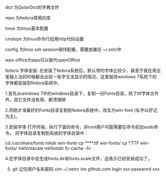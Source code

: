 dict 为QstarDict的字典文件

repo 为fedora常用的库

tmux 为tmux基本配置

cmdvpn 为linux命令行启用http代码设置

config 为linux ssh session保持配置，需要放置在 ~/.ssh/中

wps-office为wps可以替代openOffice

fedora 字体安装:
在安装了fedora系统后，默认带的字体比较少，甚至于我在用五笔输入法的时候都会出现一些字无法显示的情况，这里就将windows 7系统下的字体都安装到fedora系统中。

1.首先从windows 7中的windows目录下，复制一份Fonts目录，除了ttf字体文件外，其它文件没有用，都清理掉

2.将刚才准备好的Fonts目录复制到fedora系统中，改名为win-font (名字以好记为主)。

3.安装字体
打开终端，执行下面的命令，非root用户可能需要在命令前加sudo命令。 将字体目录复制到系统的字体目录中：

cd /usr/share/fonts
mkdir win-fonts
cp ****.ttf win-fonts/
cp *.TTF win-fonts/
mkfontscale
mkfontdir
fc-cache -fv

4.在字体目录中会生成fonts.dir和fonts.scale文件，这表示已经安装成功了。

5. git 记住用户名和密码
vim ~/.netrc
ine github.com
login xxx
password xxx

